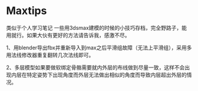 # Maxtips
类似于个人学习笔记
一些用3dsmax建模的时候的小技巧存档，完全野路子，能用就行。如果大伙有更好的方法请告诉我，感激不尽。

1、用blender导出fbx并重新导入到max之后平滑组故障（无法上平滑组），采用多用法线修改器重复翻转几次法线即可。

2、多层模型如果要做软绑定骨骼需要就内外层的布线做到尽量一致，这样不会出现内层在特定姿势下出现角度而外层无法做出相似的角度而导致内层超出外层的情况。
